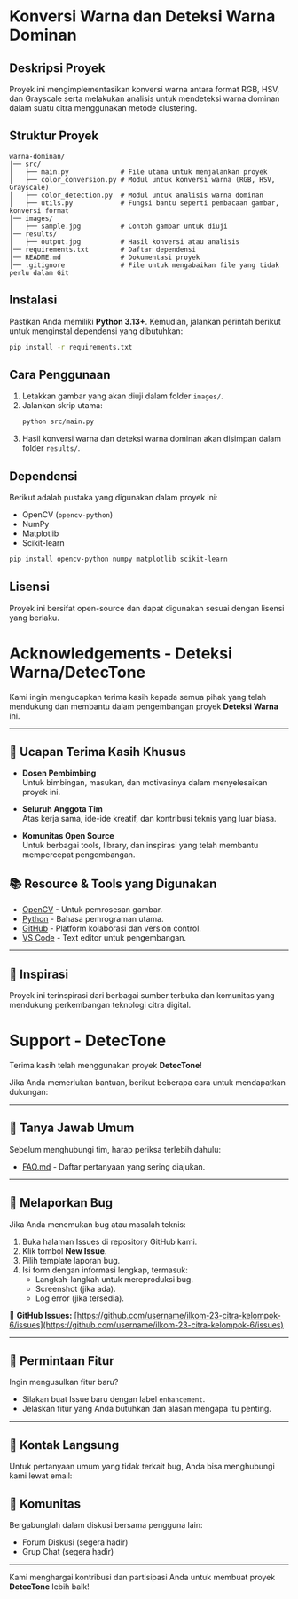 # Konversi Warna dan Deteksi Warna Dominan

## Deskripsi Proyek
Proyek ini mengimplementasikan konversi warna antara format RGB, HSV, dan Grayscale serta melakukan analisis untuk mendeteksi warna dominan dalam suatu citra menggunakan metode clustering.

## Struktur Proyek
```
warna-dominan/
│── src/
│   ├── main.py             # File utama untuk menjalankan proyek
│   ├── color_conversion.py # Modul untuk konversi warna (RGB, HSV, Grayscale)
│   ├── color_detection.py  # Modul untuk analisis warna dominan
│   ├── utils.py            # Fungsi bantu seperti pembacaan gambar, konversi format
│── images/
│   ├── sample.jpg          # Contoh gambar untuk diuji
│── results/
│   ├── output.jpg          # Hasil konversi atau analisis
│── requirements.txt        # Daftar dependensi
│── README.md               # Dokumentasi proyek
│── .gitignore              # File untuk mengabaikan file yang tidak perlu dalam Git
```

## Instalasi
Pastikan Anda memiliki **Python 3.13+**. Kemudian, jalankan perintah berikut untuk menginstal dependensi yang dibutuhkan:

```sh
pip install -r requirements.txt
```

## Cara Penggunaan
1. Letakkan gambar yang akan diuji dalam folder `images/`.
2. Jalankan skrip utama:
   ```sh
   python src/main.py
   ```
3. Hasil konversi warna dan deteksi warna dominan akan disimpan dalam folder `results/`.

## Dependensi
Berikut adalah pustaka yang digunakan dalam proyek ini:
- OpenCV (`opencv-python`)
- NumPy
- Matplotlib
- Scikit-learn

```sh
pip install opencv-python numpy matplotlib scikit-learn
```

## Lisensi
Proyek ini bersifat open-source dan dapat digunakan sesuai dengan lisensi yang berlaku.

# Acknowledgements - Deteksi Warna/DetecTone

Kami ingin mengucapkan terima kasih kepada semua pihak yang telah mendukung dan membantu dalam pengembangan proyek **Deteksi Warna** ini.

---

## 🙏 Ucapan Terima Kasih Khusus

- **Dosen Pembimbing**  
  Untuk bimbingan, masukan, dan motivasinya dalam menyelesaikan proyek ini.

- **Seluruh Anggota Tim**  
  Atas kerja sama, ide-ide kreatif, dan kontribusi teknis yang luar biasa.

- **Komunitas Open Source**  
  Untuk berbagai tools, library, dan inspirasi yang telah membantu mempercepat pengembangan.

## 📚 Resource & Tools yang Digunakan
- [OpenCV](https://opencv.org/) - Untuk pemrosesan gambar.
- [Python](https://www.python.org/) - Bahasa pemrograman utama.
- [GitHub](https://github.com/) - Platform kolaborasi dan version control.
- [VS Code](https://code.visualstudio.com/) - Text editor untuk pengembangan.

---

## 🌟 Inspirasi
Proyek ini terinspirasi dari berbagai sumber terbuka dan komunitas yang mendukung perkembangan teknologi citra digital.

# Support - DetecTone

Terima kasih telah menggunakan proyek **DetecTone**!

Jika Anda memerlukan bantuan, berikut beberapa cara untuk mendapatkan dukungan:

---

## 🔹 Tanya Jawab Umum
Sebelum menghubungi tim, harap periksa terlebih dahulu:
- [FAQ.md](./FAQ.md) - Daftar pertanyaan yang sering diajukan.

---

## 🔹 Melaporkan Bug
Jika Anda menemukan bug atau masalah teknis:
1. Buka halaman Issues di repository GitHub kami.
2. Klik tombol **New Issue**.
3. Pilih template laporan bug.
4. Isi form dengan informasi lengkap, termasuk:
   - Langkah-langkah untuk mereproduksi bug.
   - Screenshot (jika ada).
   - Log error (jika tersedia).

🔗 **GitHub Issues:** [https://github.com/username/ilkom-23-citra-kelompok-6/issues](https://github.com/username/ilkom-23-citra-kelompok-6/issues)

---

## 🔹 Permintaan Fitur
Ingin mengusulkan fitur baru?
- Silakan buat Issue baru dengan label `enhancement`.
- Jelaskan fitur yang Anda butuhkan dan alasan mengapa itu penting.

---

## 🔹 Kontak Langsung
Untuk pertanyaan umum yang tidak terkait bug, Anda bisa menghubungi kami lewat email:

## 🔹 Komunitas
Bergabunglah dalam diskusi bersama pengguna lain:
- Forum Diskusi (segera hadir)
- Grup Chat (segera hadir)

---

Kami menghargai kontribusi dan partisipasi Anda untuk membuat proyek **DetecTone** lebih baik!

